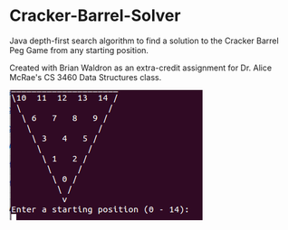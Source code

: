 # Cracker-Barrel-Solver
Java depth-first search algorithm to find a solution to the Cracker Barrel Peg Game from any starting position.

Created with Brian Waldron as an extra-credit assignment for Dr. Alice McRae's CS 3460 Data Structures class.

<img src="https://github.com/hunterirving/Cracker-Barrel-Solver/blob/master/pegpic.png">
